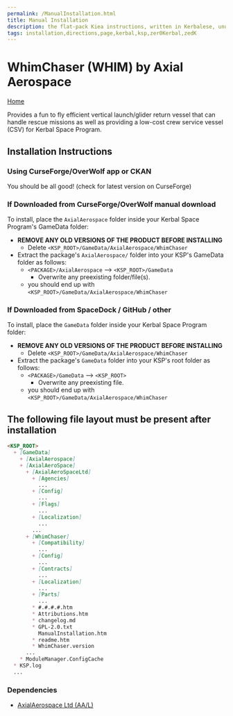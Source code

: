 ```yaml
---
permalink: /ManualInstallation.html
title: Manual Installation
description: the flat-pack Kiea instructions, written in Kerbalese, unusally present
tags: installation,directions,page,kerbal,ksp,zer0Kerbal,zedK
---
```


<!-- ManualInstallation.md v1.1.8.1
WhimChaser (WHIM)
created: 01 Oct 2019
updated: 29 Jul 2022 -->

<!-- based upon work by Lisias -->

# WhimChaser (WHIM) by Axial Aerospace

[Home](./index.md)

Provides a fun to fly efficient  vertical launch/glider return vessel that can handle rescue missions as well as providing a low-cost crew service vessel (CSV) for Kerbal Space Program.

## Installation Instructions

### Using CurseForge/OverWolf app or CKAN

You should be all good! (check for latest version on CurseForge)

### If Downloaded from CurseForge/OverWolf manual download

To install, place the `AxialAerospace` folder inside your Kerbal Space Program's GameData folder:

* **REMOVE ANY OLD VERSIONS OF THE PRODUCT BEFORE INSTALLING**
  * Delete `<KSP_ROOT>/GameData/AxialAerospace/WhimChaser`
* Extract the package's `AxialAerospace/` folder into your KSP's GameData folder as follows:
  * `<PACKAGE>/AxialAerospace` --> `<KSP_ROOT>/GameData`
    * Overwrite any preexisting folder/file(s).
  * you should end up with `<KSP_ROOT>/GameData/AxialAerospace/WhimChaser`

### If Downloaded from SpaceDock / GitHub / other

To install, place the `GameData` folder inside your Kerbal Space Program folder:

* **REMOVE ANY OLD VERSIONS OF THE PRODUCT BEFORE INSTALLING**
  * Delete `<KSP_ROOT>/GameData/AxialAerospace/WhimChaser`
* Extract the package's `GameData` folder into your KSP's root folder as follows:
  * `<PACKAGE>/GameData` --> `<KSP_ROOT>`
    * Overwrite any preexisting file.
  * you should end up with `<KSP_ROOT>/GameData/AxialAerospace/WhimChaser`

## The following file layout must be present after installation

```markdown
<KSP_ROOT>
  + [GameData]
    + [AxialAerospace]
    + [AxialAeroSpace]
      + [AxialAeroSpaceLtd]
        + [Agencies]
          ...
        + [Config]
          ...
        + [Flags]
          ...
        + [Localization]
          ...
        ...
      + [WhimChaser]
        + [Compatibility]
          ...
        + [Config]
          ...
        + [Contracts]
          ...
        + [Localization]
          ...
        + [Parts]
          ...
        * #.#.#.#.htm
        * Attributions.htm
        * changelog.md
        * GPL-2.0.txt
          ManualInstallation.htm
        * readme.htm
        * WhimChaser.version
      ...
    * ModuleManager.ConfigCache
  * KSP.log
  ...
```

### Dependencies

* [AxialAerospace Ltd (AA/L)][AAL]

[AAL]: https://github.com/zer0Kerbal/AxialAerospaceLtd "AxialAerospace Ltd (AA/L)"
[mm]: https://forum.kerbalspaceprogram.com/index.php?/topic/50533-*/ "Module Manager"
[mml]: https://github.com/net-lisias-ksp/ModuleManager "Module Manager /L"
